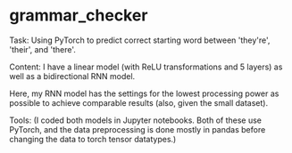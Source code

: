 # grammar_checker
Task: Using PyTorch to predict correct starting word between 'they're', 'their', and 'there'.

Content: I have a linear model (with ReLU transformations and 5 layers) as well as a bidirectional RNN model.

Here, my RNN model has the settings for the lowest processing power as possible to achieve comparable results (also, given the small dataset).

Tools:
(I coded both models in Jupyter notebooks. Both of these use PyTorch, and the data preprocessing is done mostly in pandas before changing the data to torch tensor datatypes.)
